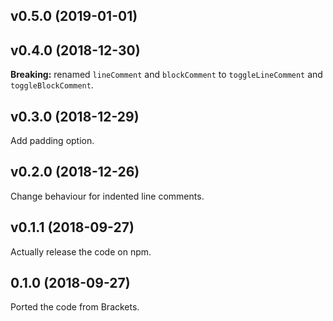 ## v0.5.0 (2019-01-01)

## v0.4.0 (2018-12-30)

**Breaking:** renamed `lineComment` and `blockComment` to `toggleLineComment` and `toggleBlockComment`.

## v0.3.0 (2018-12-29)

Add padding option.

## v0.2.0 (2018-12-26)

Change behaviour for indented line comments.

## v0.1.1 (2018-09-27)

Actually release the code on npm.

## 0.1.0 (2018-09-27)

Ported the code from Brackets.
